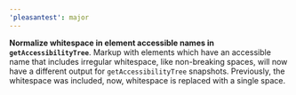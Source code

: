 ```yaml
---
'pleasantest': major
---
```


**Normalize whitespace in element accessible names in `getAccessibilityTree`**. Markup with elements which have an accessible name that includes irregular whitespace, like non-breaking spaces, will now have a different output for `getAccessibilityTree` snapshots. Previously, the whitespace was included, now, whitespace is replaced with a single space.
